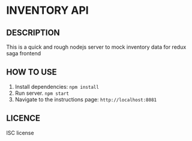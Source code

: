 # INVENTORY API

## DESCRIPTION
This is a quick and rough nodejs server to mock inventory data for redux saga frontend

## HOW TO USE
1. Install dependencies: `npm install`
2. Run server. `npm start`
3. Navigate to the instructions page: `http://localhost:8081`

## LICENCE 
ISC license